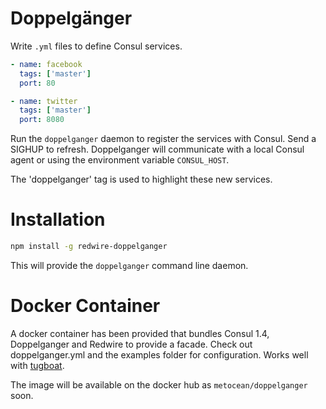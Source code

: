 # Doppelgänger

Write `.yml` files to define Consul services.

```yml
- name: facebook
  tags: ['master']
  port: 80

- name: twitter
  tags: ['master']
  port: 8080
```

Run the `doppelganger` daemon to register the services with Consul. Send a SIGHUP to refresh. Doppelganger will communicate with a local Consul agent or using the environment variable `CONSUL_HOST`.

The 'doppelganger' tag is used to highlight these new services.


# Installation

```sh
npm install -g redwire-doppelganger
```

This will provide the `doppelganger` command line daemon.


# Docker Container

A docker container has been provided that bundles Consul 1.4, Doppelganger and Redwire to provide a facade. Check out doppelganger.yml and the examples folder for configuration. Works well with [tugboat](https://github.com/metocean/tugboat).

The image will be available on the docker hub as `metocean/doppelganger` soon.